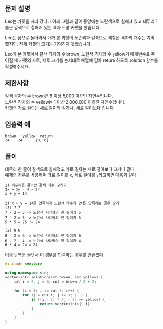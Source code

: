 ## 문제 설명
Leo는 카펫을 사러 갔다가 아래 그림과 같이 중앙에는 노란색으로 칠해져 있고 테두리 1줄은 갈색으로 칠해져 있는 격자 모양 카펫을 봤습니다.



Leo는 집으로 돌아와서 아까 본 카펫의 노란색과 갈색으로 색칠된 격자의 개수는 기억했지만, 전체 카펫의 크기는 기억하지 못했습니다.

Leo가 본 카펫에서 갈색 격자의 수 brown, 노란색 격자의 수 yellow가 매개변수로 주어질 때 카펫의 가로, 세로 크기를 순서대로 배열에 담아 return 하도록 solution 함수를 작성해주세요.

## 제한사항
갈색 격자의 수 brown은 8 이상 5,000 이하인 자연수입니다. <br>
노란색 격자의 수 yellow는 1 이상 2,000,000 이하인 자연수입니다.<br>
카펫의 가로 길이는 세로 길이와 같거나, 세로 길이보다 깁니다.<br>
## 입출력 예
```
brown	yellow	return
24	  24	  [8, 6]
```

## 풀이
테두리 한 줄이 갈색으로 칠해졌고 가로 길이는 세로 길이보다 크거나 같다<br>
예제의 경우를 사용하며 가로 길이를 x, 세로 길이를 y라고하면 다음과 같다
```
1) 테두리를 둘러싼 갈색 개수 구하기
2x + 2y - 4 = 24
x + y = 14

2) x + y = 14를 만족하며 노란색 개수가 24를 만족하는 경우 찾기
(1) 7 7
7 - 2 = 5 -> 노란색 사각형의 한 길이가 5
7 - 2 = 5 -> 노란색 사각형의 한 길이가 5
5 * 5 = 25 != 24

(2) 8 6
8 - 2 = 6 -> 노란색 사각형의 한 길이가 6
6 - 2 - 4 -> 노란색 사각형의 한 길이가 4
6 * 4 = 24 = 24

```
이중 반복문 돌면서 이 경우를 만족하는 경우를 반환했다

```C++
#include <vector>

using namespace std;
vector<int> solution(int brown, int yellow) {
    int i = 0, j = 0, cnt = brown / 2 + 2;

    for (i = 3; i <= cnt-3; i++) {
        for (j = cnt-i; j >= 3; j--) {
            if ((i - 2) * (j - 2) == yellow) {
                return vector<int>{j,i}
            }
        }
    }
}
```
